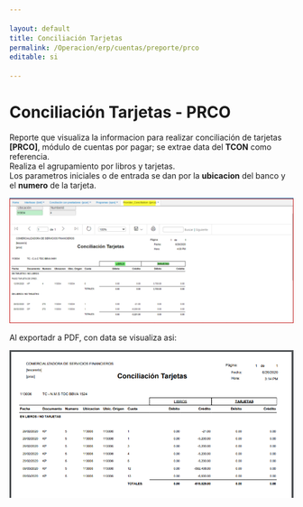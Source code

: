 ```yaml
---

layout: default
title: Conciliación Tarjetas 
permalink: /Operacion/erp/cuentas/preporte/prco
editable: si

---
```




# Conciliación Tarjetas  - PRCO


Reporte que visualiza la informacion para realizar conciliación de tarjetas **[PRCO]**, módulo de cuentas por pagar; se extrae data del **TCON** como referencia.  
Realiza el agrupamiento por libros y tarjetas.  
Los parametros iniciales o de entrada se dan por la **ubicacion** del banco y el **numero** de la tarjeta.  


![](prco1.png)  

Al exportadr a PDF, con data se visualiza asi:

![](prco2.png)  









